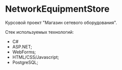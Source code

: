 # NetworkEquipmentStore
Курсовой проект "Магазин сетевого оборудования".

Стек используемых технологий:
- C#
- ASP.NET;
- WebForms;
- HTML/CSS/Javascript;
- PostgreSQL;
